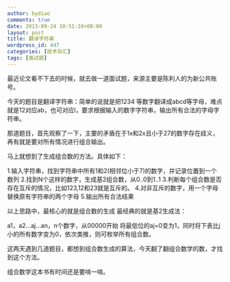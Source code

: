 ```yaml
---
author: bydiao
comments: true
date: 2013-09-24 10:51:10+00:00
layout: post
title: 翻译字符串
wordpress_id: 447
categories: [技术杂汇]
tags: [面试题]
---
```


最近论文看不下去的时候，就去做一道面试题，来源主要是陈利人的为新公共账号。

今天的题目是翻译字符串：简单的说就是把1234 等数字翻译成abcd等字母，难点就是12对应ab，也可对应l，要求根据输入的数字字符串，输出所有合法的字母字符串。

那道题目，首先观察了一下，主要的矛盾在于1x和2x且小于27的数字存在歧义，再有就是要对所有情况进行组合输出。

马上就想到了生成组合数的方法。具体如下：

1.输入字符串，找到字符串中所有1和2(相邻位小于7)的数字，并记录位置到一个数列
2.找到N个这样的数字，生成基2组合数，从0..0到1..1
3.判断每个组合数是否存在互斥的情况，比如123,12和23就是互斥的。
4.对非互斥的数字，用一个字母替换原有字符串的两个字母
5.输出所有合法结果

以上思路中，最核心的就是组合数的生成
最经典的就是基2生成法：

a1，a2...aj...an，n个数字，从00000开始
将最低位的aj=0变为1，同时将下表比j小的所有数字变为0，依次类推，则可枚举所有组合数。

这两天遇到几道题目，都想到组合数生成的算法，今天翻了翻组合数学的数，才找到这个方法。

组合数学这本书有时间还是要啃一啃。
